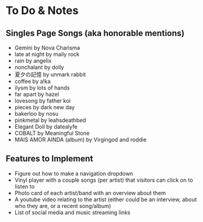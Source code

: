 # To Do & Notes

## Singles Page Songs (aka honorable mentions)

* Gemini by Nova Charisma
* late at night by maily rock
* rain by angelix
* nonchalant by dolly
* 夏夕の記憶 by unmark rabbit
* coffee by a!ka
* ilysm by lots of hands
* far apart by hazel
* lovesong by father koi
* pieces by dark new day
* bakerloo by nosu
* pinkmetal by leahsdeathbed
* Elegant Doll by datealyfe
* COBALT by Meaningful Stone
* MAIS AMOR AINDA (album) by Virgingod and roddie


## Features to Implement

* Figure out how to make a navigation dropdown
* Vinyl player with a couple songs (per artist) that visitors can click on to listen to
* Photo card of each artist/band with an overview about them
* A youtube video relating to the artist (either could be an interview, about who they are, or a recent song/album)
* List of social media and music streaming links
